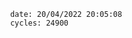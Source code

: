 

                date: 20/04/2022 20:05:08
                cycles: 24900

                         